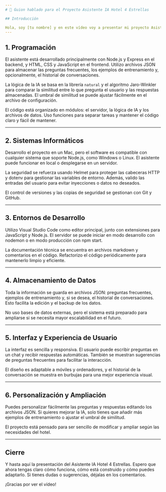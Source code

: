 ```yaml
---
# 🎤 Guion hablado para el Proyecto Asistente IA Hotel 4 Estrellas

## Introducción

Hola, soy [tu nombre] y en este vídeo voy a presentar mi proyecto Asistente IA Hotel 4 Estrellas, una aplicación diseñada para responder dudas frecuentes de los huéspedes de un hotel, utilizando tecnologías web sencillas y accesibles. A continuación, explicaré cómo está construido el software, qué decisiones técnicas tomé y cómo puedes adaptarlo a tus necesidades.
---
```


## 1. Programación

El asistente está desarrollado principalmente con Node.js y Express en el backend, y HTML, CSS y JavaScript en el frontend. Utilizo archivos JSON para almacenar las preguntas frecuentes, los ejemplos de entrenamiento y, opcionalmente, el historial de conversaciones.

La lógica de la IA se basa en la librería `natural` y el algoritmo Jaro-Winkler para comparar la similitud entre lo que pregunta el usuario y las respuestas almacenadas. El umbral de similitud se puede ajustar fácilmente en el archivo de configuración.

El código está organizado en módulos: el servidor, la lógica de IA y los archivos de datos. Uso funciones para separar tareas y mantener el código claro y fácil de mantener.

---

## 2. Sistemas Informáticos

Desarrollo el proyecto en un Mac, pero el software es compatible con cualquier sistema que soporte Node.js, como Windows o Linux. El asistente puede funcionar en local o desplegarse en un servidor.

La seguridad se refuerza usando Helmet para proteger las cabeceras HTTP y dotenv para gestionar las variables de entorno. Además, valido las entradas del usuario para evitar inyecciones o datos no deseados.

El control de versiones y las copias de seguridad se gestionan con Git y GitHub.

---

## 3. Entornos de Desarrollo

Utilizo Visual Studio Code como editor principal, junto con extensiones para JavaScript y Node.js. El servidor se puede iniciar en modo desarrollo con nodemon o en modo producción con npm start.

La documentación técnica se encuentra en archivos markdown y comentarios en el código. Refactorizo el código periódicamente para mantenerlo limpio y eficiente.

---

## 4. Almacenamiento de Datos

Toda la información se guarda en archivos JSON: preguntas frecuentes, ejemplos de entrenamiento y, si se desea, el historial de conversaciones. Esto facilita la edición y el backup de los datos.

No uso bases de datos externas, pero el sistema está preparado para ampliarse si se necesita mayor escalabilidad en el futuro.

---

## 5. Interfaz y Experiencia de Usuario

La interfaz es sencilla y responsiva. El usuario puede escribir preguntas en un chat y recibir respuestas automáticas. También se muestran sugerencias de preguntas frecuentes para facilitar la interacción.

El diseño es adaptable a móviles y ordenadores, y el historial de la conversación se muestra en burbujas para una mejor experiencia visual.

---

## 6. Personalización y Ampliación

Puedes personalizar fácilmente las preguntas y respuestas editando los archivos JSON. Si quieres mejorar la IA, solo tienes que añadir más ejemplos de entrenamiento o ajustar el umbral de similitud.

El proyecto está pensado para ser sencillo de modificar y ampliar según las necesidades del hotel.

---

## Cierre

Y hasta aquí la presentación del Asistente IA Hotel 4 Estrellas. Espero que ahora tengas claro cómo funciona, cómo está construido y cómo puedes adaptarlo. Si tienes dudas o sugerencias, déjalas en los comentarios.

¡Gracias por ver el vídeo!
